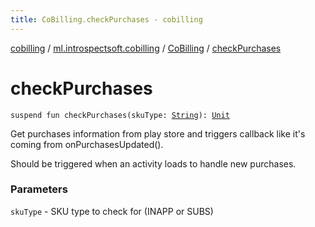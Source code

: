 ```yaml
---
title: CoBilling.checkPurchases - cobilling
---
```


[cobilling](../../index.html) / [ml.introspectsoft.cobilling](../index.html) / [CoBilling](index.html) / [checkPurchases](./check-purchases.html)

# checkPurchases

`suspend fun checkPurchases(skuType: `[`String`](https://kotlinlang.org/api/latest/jvm/stdlib/kotlin/-string/index.html)`): `[`Unit`](https://kotlinlang.org/api/latest/jvm/stdlib/kotlin/-unit/index.html)

Get purchases information from play store and triggers callback like it's coming from
onPurchasesUpdated().

Should be triggered when an activity loads to handle new purchases.

### Parameters

`skuType` - SKU type to check for (INAPP or SUBS)